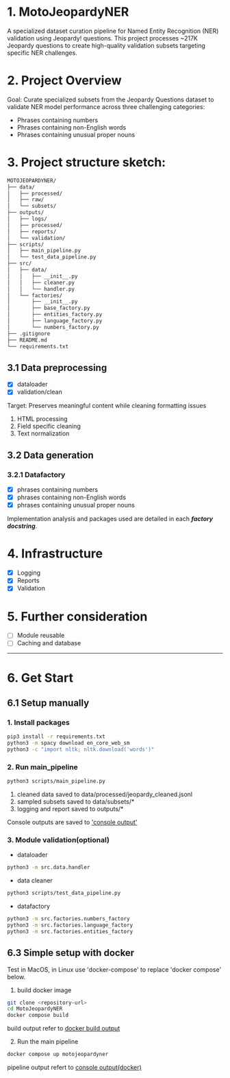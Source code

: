 # 1. MotoJeopardyNER
A specialized dataset curation pipeline for Named Entity Recognition (NER) validation using Jeopardy! questions. This project processes ~217K Jeopardy questions to create high-quality validation subsets targeting specific NER challenges.

# 2. Project Overview
Goal: Curate specialized subsets from the Jeopardy Questions dataset to validate NER model performance across three challenging categories:

- Phrases containing numbers
- Phrases containing non-English words
- Phrases containing unusual proper nouns

# 3. Project structure sketch:
```bash
MOTOJEOPARDYNER/
├── data/
│   ├── processed/
│   ├── raw/
│   └── subsets/
├── outputs/
│   ├── logs/
│   ├── processed/
│   ├── reports/
│   └── validation/
├── scripts/
│   ├── main_pipeline.py
│   └── test_data_pipeline.py
├── src/
│   ├── data/
│   │   ├── __init__.py
│   │   ├── cleaner.py
│   │   └── handler.py
│   └── factories/
│       ├── __init__.py
│       ├── base_factory.py
│       ├── entities_factory.py
│       ├── language_factory.py
│       └── numbers_factory.py
├── .gitignore
├── README.md
└── requirements.txt
```

## 3.1 Data preprocessing
- [x] dataloader
- [x] validation/clean

Target: Preserves meaningful content while cleaning formatting issues
1. HTML processing
2. Field specific cleaning
3. Text normalization

## 3.2 Data generation
### 3.2.1 Datafactory
- [x] phrases containing numbers
- [x] phrases containing non-English words
- [x] phrases containing unusual proper nouns

Implementation analysis and packages used are detailed in each ***factory docstring***.

# 4. Infrastructure
- [x] Logging
- [x] Reports
- [x] Validation

# 5. Further consideration
- [ ] Module reusable
- [ ] Caching and database

---

# 6. Get Start
## 6.1 Setup manually
### 1. Install packages
```bash
pip3 install -r requirements.txt
python3 -m spacy download en_core_web_sm
python3 -c "import nltk; nltk.download('words')"
```
### 2. Run main_pipeline
```bash
python3 scripts/main_pipeline.py
```

1. cleaned data saved to data/processed/jeopardy_cleaned.jsonl
2. sampled subsets saved to data/subsets/*
3. logging and report saved to outputs/*

Console outputs are saved to ['console output'](./console_ouput/console_log)

### 3. Module validation(optional)
- dataloader
```bash
python3 -m src.data.handler
```

- data cleaner
```bash
python3 scripts/test_data_pipeline.py
```

- datafactory
```bash
python3 -m src.factories.numbers_factory
python3 -m src.factories.language_factory
python3 -m src.factories.entities_factory
```

## 6.3 Simple setup with docker

Test in MacOS, in Linux use 'docker-compose' to replace 'docker compose' below.

1. build docker image
```bash
git clone <repository-url>
cd MotoJeopardyNER
docker compose build
```
build output refer to [docker build output](./console_ouput/docker_build)

2. Run the main pipeline
```bash
docker compose up motojeopardyner
```
pipeline output refert to [console output(docker)](./console_ouput/console_log_docker)